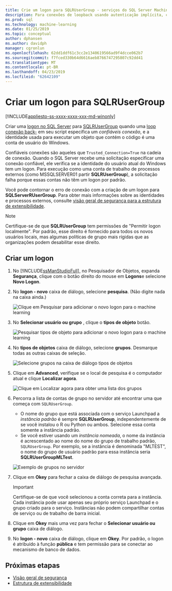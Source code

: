 ```yaml
---
title: Crie um logon para SQLRUserGroup - serviços do SQL Server Machine Learning
description: Para conexões de loopback usando autenticação implícita, crie um logon no SQL Server para SQLRUserGroup, para que uma conta de trabalho pode fazer logon no servidor, para conversão de identidade para o usuário que está chamando.
ms.prod: sql
ms.technology: machine-learning
ms.date: 01/25/2019
ms.topic: conceptual
author: dphansen
ms.author: davidph
manager: cgronlun
ms.openlocfilehash: 62dd1ddf61c3cc2e1340619566ad9f4dcce062b7
ms.sourcegitcommit: f7fced330b64d6616aeb8766747295807c92dd41
ms.translationtype: MT
ms.contentlocale: pt-BR
ms.lasthandoff: 04/23/2019
ms.locfileid: "62642109"
---
```

# <a name="create-a-login-for-sqlrusergroup"></a>Criar um logon para SQLRUserGroup
[!INCLUDE[appliesto-ss-xxxx-xxxx-xxx-md-winonly](../../includes/appliesto-ss-xxxx-xxxx-xxx-md-winonly.md)]

Criar uma [logon no SQL Server](https://docs.microsoft.com/sql/relational-databases/security/authentication-access/create-a-login) para [SQLRUserGroup](../concepts/security.md#sqlrusergroup) quando uma [loop conexão back-](../../advanced-analytics/concepts/security.md#implied-authentication) em seu script especifica um *confiáveis conexão*, e a identidade usada para executar um objeto que contém o código é uma conta de usuário do Windows.

Confiáveis conexões são aqueles que `Trusted_Connection=True` na cadeia de conexão. Quando o SQL Server recebe uma solicitação especificar uma conexão confiável, ele verifica se a identidade do usuário atual do Windows tem um logon. Para execução como uma conta de trabalho de processos externos (como MSSQLSERVER01 partir **SQLRUserGroup**), a solicitação falha porque essas contas não têm um logon por padrão.

Você pode contornar o erro de conexão com a criação de um logon para **SQLServerRUserGroup**. Para obter mais informações sobre as identidades e processos externos, consulte [visão geral de segurança para a estrutura de extensibilidade](../concepts/security.md).

> [!Note]
> Certifique-se de que **SQLRUserGroup** tem permissões de "Permitir logon localmente". Por padrão, esse direito é fornecido para todos os novos usuários locais, mas algumas políticas de grupo mais rígidas que as organizações podem desabilitar esse direito.

## <a name="create-a-login"></a>Criar um logon

1. No [!INCLUDE[ssManStudioFull](../../includes/ssmanstudiofull-md.md)], no Pesquisador de Objetos, expanda **Segurança**, clique com o botão direito do mouse em **Logons**e selecione **Novo Logon**.

2. No **logon - novo** caixa de diálogo, selecione **pesquisa**. (Não digite nada na caixa ainda.)
    
     ![Clique em Pesquisar para adicionar o novo logon para o machine learning](media/implied-auth-login1.png "clique em Pesquisar para adicionar o novo logon para o machine learning")

3. No **Selecionar usuário ou grupo** , clique o **tipos de objeto** botão.

     ![Pesquisar tipos de objeto para adicionar o novo logon para o machine learning](media/implied-auth-login2.png "pesquisar tipos de objeto para adicionar o novo logon para o machine learning")

4. No **tipos de objetos** caixa de diálogo, selecione **grupos**. Desmarque todas as outras caixas de seleção.

     ![Selecione grupos na caixa de diálogo tipos de objetos](media/implied-auth-login3.png "selecionar grupos na caixa de diálogo tipos de objeto")

4. Clique em **Advanced**, verifique se o local de pesquisa é o computador atual e clique **Localizar agora**.

     ![Clique em Localizar agora para obter uma lista dos grupos](media/implied-auth-login4.png "clique em Localizar agora para obter a lista de grupos")

5. Percorra a lista de contas de grupo no servidor até encontrar uma que começa com `SQLRUserGroup`.
    
    + O nome do grupo que está associada com o serviço Launchpad a _instância padrão_ é sempre **SQLRUserGroup**, independentemente de se você instalou o R ou Python ou ambos. Selecione essa conta somente a instância padrão.
    + Se você estiver usando um _instância nomeada_, o nome da instância é acrescentado ao nome do nome do grupo de trabalho padrão, `SQLRUserGroup`. Por exemplo, se a instância é denominada "MLTEST", o nome do grupo de usuário padrão para essa instância seria **SQLRUserGroupMLTest**.
 
    ![Exemplo de grupos no servidor](media/implied-auth-login5.png "exemplo de grupos no servidor")
   
5. Clique em **Okey** para fechar a caixa de diálogo de pesquisa avançada.

    > [!IMPORTANT]
    > Certifique-se de que você selecionou a conta correta para a instância. Cada instância pode usar apenas seu próprio serviço Launchpad e o grupo criado para o serviço. Instâncias não podem compartilhar contas de serviço ou de trabalho de barra inicial.

6. Clique em **Okey** mais uma vez para fechar o **Selecionar usuário ou grupo** caixa de diálogo.

7. No **logon - novo** caixa de diálogo, clique em **Okey**. Por padrão, o logon é atribuído à função **pública** e tem permissão para se conectar ao mecanismo de banco de dados.

## <a name="next-steps"></a>Próximas etapas

+ [Visão geral de segurança](../concepts/security.md)
+ [Estrutura de extensibilidade](../concepts/extensibility-framework.md)
